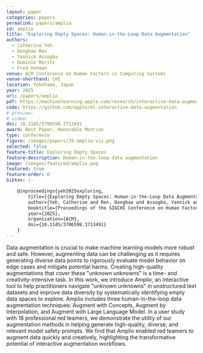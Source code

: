 ```yaml
---
layout: paper
categories: papers
permalink: papers/amplio
id: amplio
title: "Exploring Empty Spaces: Human-in-the-Loop Data Augmentation"
authors: 
  - Catherine Yeh
  - Donghao Ren
  - Yannick Assogba
  - Dominik Moritz
  - Fred Hohman
venue: ACM Conference on Human Factors in Computing Systems
venue-shorthand: CHI
location: Yokohama, Japan
year: 2025
url: /papers/amplio
pdf: https://machinelearning.apple.com/research/interactive-data-augmentation
code: https://github.com/apple/ml-interactive-data-augmentation
# preview: 
# video: 
doi: 10.1145/3706598.3713491
award: Best Paper, Honorable Mention
type: conference
figure: /images/papers/25-amplio-vis.png
selected: false
feature-title: Exploring Empty Spaces
feature-description: Human-in-the-loop data augmentation
image: /images/featured/amplio.png
featured: true
feature-order: 0
bibtex: |-

    @inproceedings{yeh2025exploring,
        title={{Exploring Empty Spaces: Human-in-the-Loop Data Augmentation}},
        author={Yeh, Catherine and Ren, Donghao and Assogba, Yannick and Moritz, Dominik and Hohman, Fred},
        booktitle={Proceedings of the SIGCHI Conference on Human Factors in Computing Systems},
        year={2025},
        organization={ACM},
        doi={10.1145/3706598.3713491}
    }
---
```


Data augmentation is crucial to make machine learning models more robust and safe. However, augmenting data can be challenging as it requires generating diverse data points to rigorously evaluate model behavior on edge cases and mitigate potential harms.
Creating high-quality augmentations that cover these "unknown unknowns" is a time- and creativity-intensive task.
In this work, we introduce Amplio, an interactive tool to help practitioners navigate "unknown unknowns" in unstructured text datasets and improve data diversity by systematically identifying empty data spaces to explore.
Amplio includes three human-in-the-loop data augmentation techniques: Augment with Concepts, Augment by Interpolation, and Augment with Large Language Model.
In a user study with 18 professional red teamers, we demonstrate the utility of our augmentation methods in helping generate high-quality, diverse, and relevant model safety prompts.
We find that Amplio enabled red teamers to augment data quickly and creatively, highlighting the transformative potential of interactive augmentation workflows.
